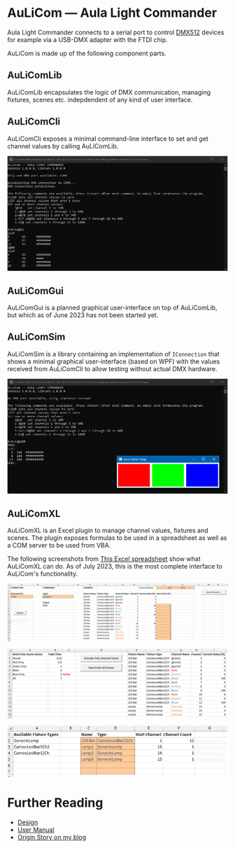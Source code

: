 # AuLiCom — Aula Light Commander

Aula Light Commander connects to a serial port to control [DMX512](https://en.wikipedia.org/wiki/DMX512) devices for example via a USB-DMX adapter with the FTDI chip.

AuLiCom is made up of the following component parts.

## AuLiComLib

AuLiComLib encapsulates the logic of DMX communication, managing fixtures, scenes etc. indepdendent of any kind of user interface.

## AuLiComCli

AuLiComCli exposes a minimal command-line interface to set and get channel values by calling AuLiComLib.

![AuLiComCli controlling an LED bar](/doc/CLI/AuLiComCli.png)

## AuLiComGui

AuLiComGui is a planned graphical user-interface on top of AuLiComLib, but which as of June 2023 has not been started yet.

## AuLiComSim

AuLiComSim is a library containing an implementation of `IConnection` that shows a minimal graphical user-interface (based on WPF) with the values received from AuLiComCli to allow testing without actual DMX hardware.

![LED simulator used in AuLiComCli](/doc/Simulator/AuLiComSim.png) 

## AuLiComXL

AuLiComXL is an Excel plugin to manage channel values, fixtures and scenes. The plugin exposes formulas to be used in a spreadsheet as well as a COM server to be used from VBA.

The following screenshots from [This Excel spreadsheet](/doc/Excel/TestWithComServer.xlsm) show what AuLiComXL can do. As of July 2023, this is the most complete interface to AuLiCom's functionality.

![AuLiComXL showing channels of an LED bar](/doc/Excel/Excel-Channels.png)

![AuLiComXL switching between pre-defined scenes](/doc/Excel/Excel-Scenes.png)

![AuLiComXL definition of fixtures](/doc/Excel/Excel-Fixtures.png)

# Further Reading

 * [Design](doc/Design.md)
 * [User Manual](doc/Manual.md)
 * [Origin Story on my blog](https://personalnexus.wordpress.com/2023/06/24/rediscovering-the-joy-of-coding/)

